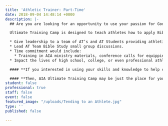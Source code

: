 ```yaml
---
title: 'Athletic Trainer: Part-Time'
date: 2018-09-04 14:48:14 +0000
description: |-
  ## Are you are looking for an opportunity to use your passion for God, love of sports, and your gifts and abilities as an **_Athletic Trainer_** to serve the Lord durning AIA's Ultimate Training Camp?

  Ultimate Training Camp is designed to teach athletes how to apply Biblical principles to their athletic competition.  At the conclusion of the camp there is an event called the SPECIAL, which is designed to push the athletes to their physical limits. As a result there is a need for athletic trainers to cover this camp.

  * Give leadership to a team of AT’s and AT Students providing athletic training coverage at an Ultimate Training Camp.
  * Lead AT Team Bible Study small group discussions.
  * Time commitment would include:
    * Training in AIA ministry materials, conference calls for equipping and planning, assisting with recruiting, supply ordering, and fund raising for salary, travel costs, ministry training, etc.
  * Impact the lives of high school, college, or even professional athletes

  #### **If you interested in using your skills and knowledge to help change the world by sharing the love of Jesus Christ through Athletic Training this summer...**

  #### **Then, AIA Ultimate Training Camp may be just the place for you!**
student: false
professional: true
staff: false
event: false
featured_image: "/uploads/Tending to an Athlete.jpg"
type: ''
published: false

---
```

